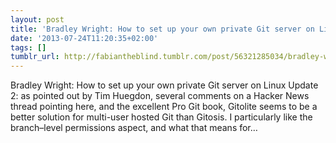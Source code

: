 ```yaml
---
layout: post
title: 'Bradley Wright: How to set up your own private Git server on Linux'
date: '2013-07-24T11:20:35+02:00'
tags: []
tumblr_url: http://fabiantheblind.tumblr.com/post/56321285034/bradley-wright-how-to-set-up-your-own-private-git
---
```

Bradley Wright: How to set up your own private Git server on Linux
Update 2: as pointed out by Tim Huegdon, several comments on a Hacker News thread pointing here, and the excellent Pro Git book, Gitolite seems to be a better solution for multi-user hosted Git than Gitosis. I particularly like the branch–level permissions aspect, and what that means for…
